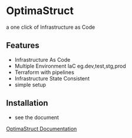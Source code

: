 
# OptimaStruct

a one click of Infrastructure as Code


## Features
- Infrastructure As Code
- Multiple Environment IaC eg.dev,test,stg,prod
- Terraform with pipelines
- Infrastructure State Consistent
- simple setup

## Installation

- see the document

[OptimaStruct Documentation](https://bestengineer.atlassian.net/l/cp/iGbAVW04 "Google's Homepage")
